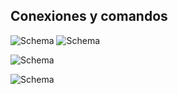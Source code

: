 ## Conexiones y comandos


![Schema](http://static.energysistem.com/images/manuals/42360/599add06be949.jpg) 
![Schema](http://static.energysistem.com/images/manuals/42360/599adeabbd50b.jpg)

![Schema](http://static.energysistem.com/images/manuals/42360/599adeb089a6b.jpg) 

![Schema](http://static.energysistem.com/images/manuals/42360/599add1a45b47.jpg)

